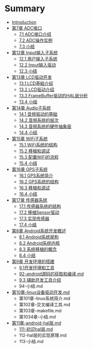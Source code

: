 # Summary

* [Introduction](README.md)
* [第7章 ADC接口](第7章--adc接口.md)
   * [7.1 ADC接口介绍](71-adc接口介绍.md)
   * [7.2 ADC操作实例](72-adc操作实例.md)
   * [7.3 小结](73　小结.md)
* [第12章 Input输入子系统](di_12_zhang_input_shu_ru_zi_xi_tong.md)
   * [12.1 用户输入子系统](121_yong_hu_shu_ru_zi_xi_tong.md)
   * [12.2 Input输入驱动](122_inputshu_ru_qu_dong.md)
   * [12.3 小结](123_xiao_jie.md)
* [第13章 LCD驱动开发](di_13_zhang_lcd_qu_dong_kai_fa.md)
   * [13.1 LCD基础介绍](131_lcdji_chu_jie_shao.md)
   * [13.2 LCD驱动介绍](132_lcdqu_dong_jie_shao.md)
   * [13.3 FrameBuffer驱动的HAL层分析](133_framebufferqu_dong_de_hal_ceng_fen_xi.md)
   * [13.4 小结](134_xiao_jie.md)
* [第14章 Audio子系统](di_14_zhang_audio_zi_xi_tong.md)
   * [14.1 音频驱动的基础](141_yin_pin_qu_dong_de_ji_chu.md)
   * [14.2 音频系统的层次](142_yin_pin_xi_tong_de_ceng_ci.md)
   * [14.3 音频系统的硬件抽象层](143_yin_pin_xi_tong_de_ying_jian_chou_xiang_ceng.md)
   * [14.4 小结](144_xiao_jie.md)
* [第15章 WiFi子系统](di_15_zhang_wifi_zi_xi_tong.md)
   * [15.1 WiFi系统的结构](151_wifixi_tong_de_jie_gou.md)
   * [15.2 移植和调试](152_yi_zhi_he_diao_shi.md)
   * [15.3 配置WiFi的流程](153_pei_zhi_wifi_de_liu_cheng.md)
   * [15.4 小结](154_xiao_jie.md)
* [第16章 GPS子系统](di_16_zhang_gps_zi_xi_tong.md)
   * [16.1 GPS系统简介](161_gpsxi_tong_jian_jie.md)
   * [16.2 GPS系统的结构](162_gpsxi_tong_de_jie_gou.md)
   * [16.3 移植和调试](163_yi_zhi_he_diao_shi.md)
   * [16.4 小结](164_xiao_jie.md)
* [第17章 传感器系统](di_17_zhang_chuan_gan_qi_xi_tong.md)
   * [17.1 传感器系统的结构](171_chuan_gan_qi_xi_tong_de_jie_gou.md)
   * [17.2 移植Sensor驱动](172_yi_zhi_sensor_qu_dong.md)
   * [17.3 实现传感器](173_shi_xian_chuan_gan_qi.md)
   * [17.4 小结](174_xiao_jie.md)
* [第8章 Android系统开发概述](第8章-android系统开发概述.md)
   * [8.1 Android系统架构](81-android系统架构.md)
   * [8.2 Android系统内核](82-android系统内核.md)
   * [8.3 系统移植的概念](83-系统移植的概念.md)
   * [8.4 小结](84-小结.md)
* [第9章 开发环境的搭建](第9章-开发环境的搭建.md)
   * [9.1开发环境和工具](91开发环境和工具.md)
   * [92-android源码的获取和编译.md](92-android源码的获取和编译.md)
   * [9.3 辅助开发工具介绍](93-辅助开发工具介绍.md)
   * 94-小结.md
* [第10章-linux设备驱动开发.md](第10章-linux设备驱动开发.md)
   * 第101章-linux系统简介.md
   * 第102章-交叉编译工具.md
   * 第103章-makefile.md
   * 第1034章-小结.md
* [第11章-android-hal层.md](第11章-android-hal层.md)
   * [111-初识hal层.md](111-初识hal层.md)
   * 112-hal层的实现原理.md
   * 113-小结.md

